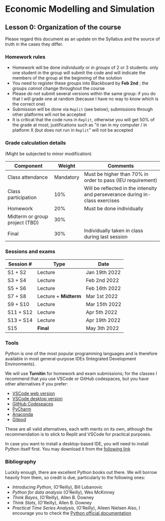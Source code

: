 # Economic Modelling and Simulation
## Lesson 0: Organization of the course

Please regard this document as an update on the Syllabus and the source of truth in the cases they differ.

### Homework rules

* Homework will be done *individually* or *in groups* of 2 or 3 students: only one student in the group will submit the code and will indicate the members of the group at the beginning of the solution
* You need to register these groups into Blackboard by **Feb 2nd** ; the groups *cannot* change throughout the course
* Please *do not* submit several versions within the same group: if you do that I will grade one at random (because I have no way to know which is the correct one)
* Submission will be done via `Replit` (see below); submissions through other platforms will *not* be accepted
* It is critical that the code runs in `Replit`, otherwise you will get 50% of the grade at most; justifications such as "it ran in my computer / in platform X (but does not run in `Replit`" will not be accepted


### Grade calculation details
(Might be subjected to minor modification)

| Component | Weight   | Comments |
|-----------|----------|----------|
| Class attendance | Mandatory | Must be higher than 70% in order to pass (IEU requirement)
| Class participation | 10% | Will be reflected in the intensity and perseverance during in-class exercises
| Homework | 20% | Must be done individually |
| Midterm or group project (TBD) | 30% | |
| Final | 30% | Individually taken in class during last session |

### Sessions and exams
| Session # | Type | Date |
|-----------|------------|---------------------|
| S1 + S2 | Lecture | Jan 19th 2022 |
| S3 + S4 | Lecture | Feb 2nd 2022 |
| S5 + S6 | Lecture | Feb 16th 2022 |
| S7 + S8 | Lecture + **Midterm** | Mar 1st 2022 |
| S9 + S10 | Lecture | Mar 15th 2022 |
| S11 + S12 | Lecture | Apr 5th 2022 |
| S13 + S14 | Lecture | Apr 19th 2022 |
| S15 | **Final** | May 3th 2022 |

### Tools

Python is one of the most popular programming languages and is therefore available in most general-purpose IDEs (Integrated Development Environments).

We will use **Turnitin** for homework and exam submissions; for the classes I recommend that you use VSCode or GitHub codespaces, but you have other alternatives if you prefer:

- [VSCode web version](https://vscode.dev/)
- [VSCode desktop version](https://code.visualstudio.com/download)
- [GitHub Codespaces](https://github.com/features/codespaces)
- [PyCharm](https://www.jetbrains.com/pycharm/download/#section=mac)
- [Anaconda](https://www.anaconda.com/products/individual)
- [Gitpod](https://www.gitpod.io/)

These are all valid alternatives, each with merits on its own, although the recommendation is to stick to Replit and VSCode for practical purposes.

In case you want to install a desktop-based IDE, you will need to install Python itself first. You may download it from the [following link](https://www.python.org/downloads/)

### Bibliography

Luckily enough, there are excellent Python books out there. We will borrow heavily from them, so credit is due, particularly to the following ones:
- _Introducing Python_, (O'Reilly), Bill Lubanovic
- _Python for data analysis_ (O'Reilly), Wes McKinney
- _Think Bayes_, (O'Reilly), Allen B. Downey
- _Think Stats_, (O'Reilly), Allen B. Downey
- _Practical Time Series Analysis_, (O'Reilly), Aileen Nielsen
Also, I encourage you to check the [Python official documentation](https://docs.python.org/3/)

